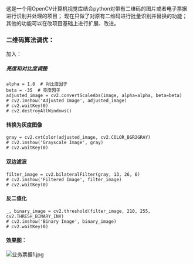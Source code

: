 这是一个用OpenCV计算机视觉库结合python对带有二维码的图片或者电子票据进行识别并处理的项目；
现在只做了对原有二维码进行批量识别并替换的功能；
其他的功能可以在改项目基础上进行扩展、改进。

### **二维码算法调优：**

加入：
##### 亮度和对比度调整
    alpha = 1.8  # 对比度因子
    beta = -35  # 亮度因子
    adjusted_image = cv2.convertScaleAbs(image, alpha=alpha, beta=beta)
    # cv2.imshow('Adjusted Image', adjusted_image)
    # cv2.waitKey(0)
    # cv2.destroyAllWindows()
#### 转换为灰度图像
    gray = cv2.cvtColor(adjusted_image, cv2.COLOR_BGR2GRAY)
    # cv2.imshow('Grayscale Image', gray)
    # cv2.waitKey(0)
#### 双边滤波
    filter_image = cv2.bilateralFilter(gray, 13, 26, 6)
    # cv2.imshow('Filtered Image', filter_image)
    # cv2.waitKey(0)
#### 反二值化
    _, binary_image = cv2.threshold(filter_image, 210, 255, cv2.THRESH_BINARY_INV)
    # cv2.imshow('Binary Image', binary_image)
    # cv2.waitKey(0)

#### **效果图**：

![业务票据1.jpg](1705117413img%2F556%2F%D2%B5%CE%F1%C6%B1%BE%DD1.jpg)